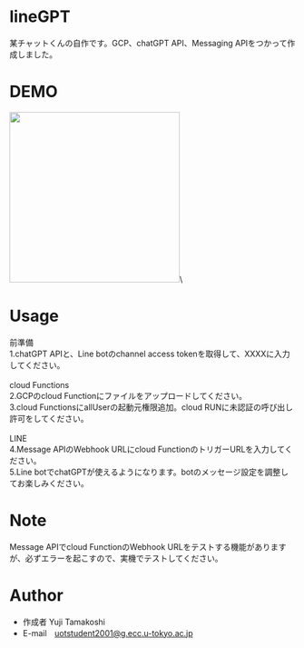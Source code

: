 # lineGPT

某チャットくんの自作です。GCP、chatGPT API、Messaging APIをつかって作成しました。

# DEMO
<img src="https://github.com/tamakoshi2001/lineGPT/assets/72233550/a416fa20-770a-4732-9268-f801412942cc" width="300px">\
# Usage
前準備\
1.chatGPT APIと、Line botのchannel access tokenを取得して、XXXXに入力してください。\
\
cloud Functions\
2.GCPのcloud Functionにファイルをアップロードしてください。\
3.cloud FunctionsにallUserの起動元権限追加。cloud RUNに未認証の呼び出し許可をしてください。\
\
LINE\
4.Message APIのWebhook URLにcloud FunctionのトリガーURLを入力してください。\
5.Line botでchatGPTが使えるようになります。botのメッセージ設定を調整してお楽しみください。

# Note

Message APIでcloud FunctionのWebhook URLをテストする機能がありますが、必ずエラーを起こすので、実機でテストしてください。

# Author

* 作成者 Yuji Tamakoshi
* E-mail　uotstudent2001@g.ecc.u-tokyo.ac.jp
